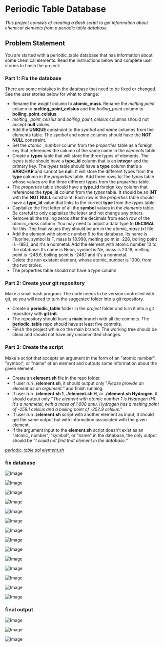 # Periodic Table Database

*This project consists of creating a Bash script to get information about chemical elements from a periodic table database.*

## Problem Statement

You are started with a periodic_table database that has information about some chemical elements. Read the instructions below and complete user stories to finish the project:

### Part 1: Fix the database 

  There are some mistakes in the database that need to be fixed or changed. See the user stories below for what to change:
  
  - Rename the *weight* column to **atomic_mass**. Rename the *melting point* column to **melting_point_celsius** and the *boiling_point* column to **boiling_point_celsius**.
  - *melting_ point_celsius* and *boiling_point_celsius* columns should not accept **null** values.
  - Add the **UNIQUE** constraint to the *symbol* and *name* columns from the elements table. The *symbol* and *name* columns should have the **NOT NULL** constraint.
  - Set the *atomic _number* column from the *properties* table as a foreign key that references the column of the same name in the *elements* table.
  - Create a **types** table that will store the three types of elements. The *types* table should have a **type_id** column that is an **integer** and the primary key. The *types* table should have a **type** column that's a **VARCHAR** and cannot be **null**. It will store the different types from the **type** column in the *properties* table. Add three rows to The *types* table whose values are the three different types from the *properties* table.
  - The *properties* table should have a **type_id** foreign key column that references the **type_id** column from the *types* table. It should be an **INT** with the **NOT NULL** constraint. Each row in the *properties* table should have a **type_id** value that links to the correct **type** from the *types* table.
  - Capitalize the first letter of all the **symbol** values in the *elements* table. Be careful to only capitalize the letter and not change any others.
  - Remove all the trailing zeros after the decimals from each row of the *atomic_mass* column. You may need to adjust a data type to **DECIMAL** for this. The final values they should be are in the *atomic_mass.txt* file 
  - Add the element with atomic number 9 to the database. Its name is Fluorine, symbol is F, mass is 18.998, melting point is -228, boiling point is -188.1, and it's a nonmetal. Add the element with atomic number 10 to the database. Its name is Neon, symbol is Ne, mass is 20.18, melting point is -248.6, boiling point is -246.1 and it's a nonmetal.
  - Delete the non existent element, whose atomic_number is 1000, from the two tables.
  - The properties table should not have a *type* column. 

### Part 2: Create your git repository

  Make a small bash program. The code needs to be version controlled with git, so you will need to turn the suggested folder into a git repository. 
  
  - Create a **periodic_table** folder in the *project* folder and turn it into a git repository with **git init**.
  - The repository should have a **main** branch with all the commits. The **periodic_table** repo should have at least five commits.
  - Finish the project while on the main branch. The working tree should be clean and should not have any uncommitted changes.

### Part 3: Create the script

  Make a script that accepts an argument in the form of an "atomic number", "symbol", or "name" of an element and outputs some information about the given element.
  
  - Create an **element.sh** file in the repo folder. 
  - If user run **./element.sh**, it should output only "*Please provide an element as an argument.*" and finish running.
  - If user run **./element.sh 1**, **./element.sh H**, or **./element.sh Hydrogen**, it should output only "*The element with atomic number 1 is Hydrogen (H). It's a nonmetal, with a mass of 1.008 amu. Hydrogen has a melting point of -259.1 celsius and a boiling point of -252.9 celsius.*" 
  - If user run **./element.sh** script with another element as input, it should get the same output but with information associated with the given element.
  - If the argument input to the **element.sh** script doesn't exist as an "atomic_ number", "symbol", or "name" in the database, the only output should be "*I could not find that element in the database.*"


[*periodic_table.sql*](https://github.com/nikitanpatil1/Periodic-Table-Database-fCC/blob/main/periodic_table.sql)
[*element.sh*](https://github.com/nikitanpatil1/Periodic-Table-Database-fCC/blob/main/element.sh)


### fix database 
![Image](https://github.com/user-attachments/assets/a7b0765c-28eb-4b66-9ab4-8823590eb61e)

![Image](https://github.com/user-attachments/assets/c4f18511-3595-4b65-a530-16da367c68a9)

![Image](https://github.com/user-attachments/assets/b1f5a7cc-de96-4bf9-9cc2-b21641a81d8e)

![Image](https://github.com/user-attachments/assets/35db1375-7d73-4da2-b9a3-f1cda526feb1)

![Image](https://github.com/user-attachments/assets/b52e66b5-5998-496e-a134-cbba32ce03ac)

![Image](https://github.com/user-attachments/assets/adcbdfe1-8842-44f9-be37-7cd04155e4f1)

![Image](https://github.com/user-attachments/assets/dd869058-6ba6-45ff-8d5e-3b34983a559e)

![Image](https://github.com/user-attachments/assets/3963f579-a69e-4f6a-b348-60eac5d4388f)

![Image](https://github.com/user-attachments/assets/5b0a6037-ba8b-466f-a517-3da64a86a443)

![Image](https://github.com/user-attachments/assets/d15b6794-f7fd-468d-849f-124a35a8681a)

![Image](https://github.com/user-attachments/assets/14dba789-a195-4e70-9e9b-b41782ed01ed)

![Image](https://github.com/user-attachments/assets/f26a445c-46a6-4d67-84d6-dd13b00d6049)

![Image](https://github.com/user-attachments/assets/7ce85ca1-805d-457b-8f3d-617111abbe18)

![Image](https://github.com/user-attachments/assets/18c36201-36a2-4409-88f2-20c8ec833cad)

### final output
![Image](https://github.com/user-attachments/assets/ae8311c5-d1d2-437d-a47d-b45ca3710d92)

![Image](https://github.com/user-attachments/assets/4efb1992-267f-48f0-89c1-5e1a7a3a7e2c)

![Image](https://github.com/user-attachments/assets/de5af9d9-3be5-4814-a9bd-d44ec73ca412)
